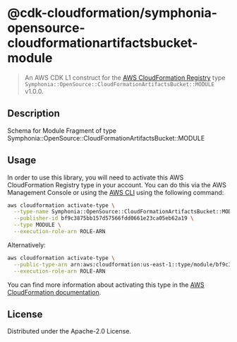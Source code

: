 # @cdk-cloudformation/symphonia-opensource-cloudformationartifactsbucket-module

> An AWS CDK L1 construct for the [AWS CloudFormation Registry] type `Symphonia::OpenSource::CloudFormationArtifactsBucket::MODULE` v1.0.0.

[AWS CloudFormation Registry]: https://docs.aws.amazon.com/AWSCloudFormation/latest/UserGuide/registry.html

## Description

Schema for Module Fragment of type Symphonia::OpenSource::CloudFormationArtifactsBucket::MODULE

## Usage

In order to use this library, you will need to activate this AWS CloudFormation Registry type in your account. You can do this via the AWS Management Console or using the [AWS CLI](https://aws.amazon.com/cli/) using the following command:

```sh
aws cloudformation activate-type \
  --type-name Symphonia::OpenSource::CloudFormationArtifactsBucket::MODULE \
  --publisher-id bf9c3875bb157d57566fdd0661e23ca05eb62a19 \
  --type MODULE \
  --execution-role-arn ROLE-ARN
```

Alternatively:

```sh
aws cloudformation activate-type \
  --public-type-arn arn:aws:cloudformation:us-east-1::type/module/bf9c3875bb157d57566fdd0661e23ca05eb62a19/Symphonia-OpenSource-CloudFormationArtifactsBucket-MODULE \
  --execution-role-arn ROLE-ARN
```

You can find more information about activating this type in the [AWS CloudFormation documentation](https://docs.aws.amazon.com/AWSCloudFormation/latest/UserGuide/registry-public.html).

## License

Distributed under the Apache-2.0 License.
